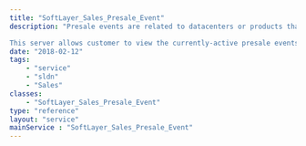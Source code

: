 ```yaml
---
title: "SoftLayer_Sales_Presale_Event"
description: "Presale events are related to datacenters or products that are not yet currently available, but will be in the near future. For example, if a new datacenter is opening in a month, a presale event may be created that allows customers to purchase server space in advance. When a presale order is placed, the server configuration is saved, but not provisioned until the presale end date - the server will not be available during this waiting period. Also, when a presale order is placed, the customer is not charged up front, but only when the presale order is actually approved and provisioned on the presale end date. 

This server allows customer to view the currently-active presale events and their date ranges. This may allow a customer to plan early for purchasing a new product or server in a new datacenter. "
date: "2018-02-12"
tags:
    - "service"
    - "sldn"
    - "Sales"
classes:
    - "SoftLayer_Sales_Presale_Event"
type: "reference"
layout: "service"
mainService : "SoftLayer_Sales_Presale_Event"
---
```

